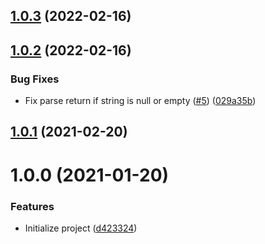 ## [1.0.3](https://github.com/untemps/read-per-minute/compare/v1.0.2...v1.0.3) (2022-02-16)

## [1.0.2](https://github.com/untemps/read-per-minute/compare/v1.0.1...v1.0.2) (2022-02-16)


### Bug Fixes

* Fix parse return if string is null or empty ([#5](https://github.com/untemps/read-per-minute/issues/5)) ([029a35b](https://github.com/untemps/read-per-minute/commit/029a35b0201f313dd1f4a8b5e55c62678768a9ee))

## [1.0.1](https://github.com/untemps/read-per-minute/compare/v1.0.0...v1.0.1) (2021-02-20)

# 1.0.0 (2021-01-20)


### Features

* Initialize project ([d423324](https://github.com/untemps/read-per-minute/commit/d42332419d5b09b3f4ba94b0d4d7e614ec410d45))
